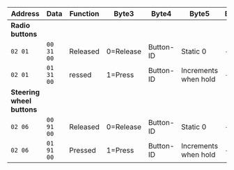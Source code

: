 

| Address | Data | Function | Byte3 | Byte4 | Byte5 | Byte6 | Byte7 | Byte8 |
| ------- | ---- | -------- | ----- | ----- | ----- | ----- | ----- | ----- |
| **Radio buttons** ||
| `02 01` | `00 31 00` | Released | 0=Release | Button-ID | Static 0 | - | - | - |
| `02 01` | `01 31 00` | ressed | 1=Press | Button-ID | Increments when hold | - | - | - |
| **Steering wheel buttons** ||
| `02 06` | `00 91 00` | Released | 0=Release | Button-ID | Static 0 | - | - | - |
| `02 06` | `01 91 00` | Pressed | 1=Press | Button-ID | Increments when hold | - | - | - |
